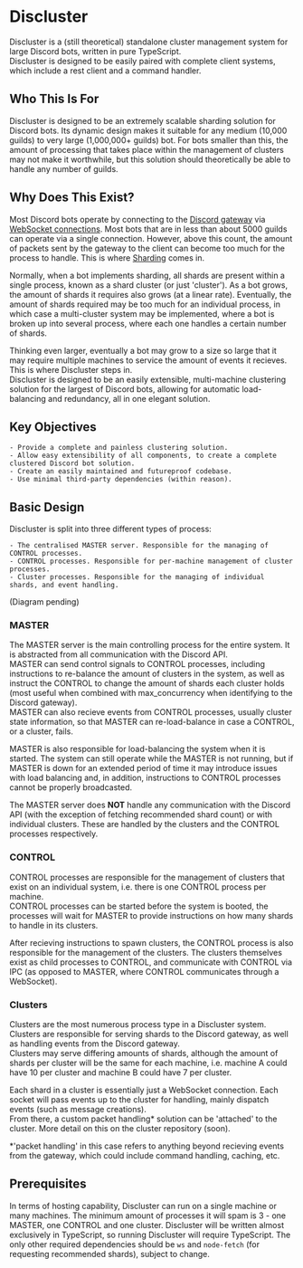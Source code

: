 # Discluster

Discluster is a (still theoretical) standalone cluster management system for large Discord bots, written in pure TypeScript.<br>
Discluster is designed to be easily paired with complete client systems, which include a rest client and a command handler.<br>

## Who This Is For

Discluster is designed to be an extremely scalable sharding solution for Discord bots. Its dynamic design makes it suitable for any medium (10,000 guilds) to very large (1,000,000+ guilds) bot. For bots smaller than this, the amount of processing that takes place within the management of clusters may not make it worthwhile, but this solution should theoretically be able to handle any number of guilds.

## Why Does This Exist?

Most Discord bots operate by connecting to the [Discord gateway](https://discord.com/developers/docs/topics/gateway) via [WebSocket connections](https://en.wikipedia.org/wiki/WebSocket). Most bots that are in less than about 5000 guilds can operate via a single connection. However, above this count, the amount of packets sent by the gateway to the client can become too much for the process to handle. This is where [Sharding](https://discord.com/developers/docs/topics/gateway#sharding) comes in.

Normally, when a bot implements sharding, all shards are present within a single process, known as a shard cluster (or just 'cluster'). As a bot grows, the amount of shards it requires also grows (at a linear rate). Eventually, the amount of shards required may be too much for an individual process, in which case a multi-cluster system may be implemented, where a bot is broken up into several process, where each one handles a certain number of shards.

Thinking even larger, eventually a bot may grow to a size so large that it may require multiple machines to service the amount of events it recieves. This is where Discluster steps in.<br>
Discluster is designed to be an easily extensible, multi-machine clustering solution for the largest of Discord bots, allowing for automatic load-balancing and redundancy, all in one elegant solution.

## Key Objectives

    - Provide a complete and painless clustering solution.
    - Allow easy extensibility of all components, to create a complete clustered Discord bot solution.
    - Create an easily maintained and futureproof codebase.
    - Use minimal third-party dependencies (within reason).

## Basic Design

Discluster is split into three different types of process:

    - The centralised MASTER server. Responsible for the managing of CONTROL processes.
    - CONTROL processes. Responsible for per-machine management of cluster processes.
    - Cluster processes. Responsible for the managing of individual shards, and event handling.

(Diagram pending)

### MASTER

The MASTER server is the main controlling process for the entire system. It is abstracted from all communication with the Discord API. <br>
MASTER can send control signals to CONTROL processes, including instructions to re-balance the amount of clusters in the system, as well as instruct the CONTROL to change the amount of shards each cluster holds (most useful when combined with max_concurrency when identifying to the Discord gateway).<br>
MASTER can also recieve events from CONTROL processes, usually cluster state information, so that MASTER can re-load-balance in case a CONTROL, or a cluster, fails.<br>

MASTER is also responsible for load-balancing the system when it is started. The system can still operate while the MASTER is not running, but if MASTER is down for an extended period of time it may introduce issues with load balancing and, in addition, instructions to CONTROL processes cannot be properly broadcasted.

The MASTER server does **NOT** handle any communication with the Discord API (with the exception of fetching recommended shard count) or with individual clusters. These are handled by the clusters and the CONTROL processes respectively.

### CONTROL

CONTROL processes are responsible for the management of clusters that exist on an individual system, i.e. there is one CONTROL process per machine.<br>
CONTROL processes can be started before the system is booted, the processes will wait for MASTER to provide instructions on how many shards to handle in its clusters.

After recieving instructions to spawn clusters, the CONTROL process is also responsible for the management of the clusters. The clusters themselves exist as child processes to CONTROL, and communicate with CONTROL via IPC (as opposed to MASTER, where CONTROL communicates through a WebSocket).

### Clusters

Clusters are the most numerous process type in a Discluster system. Clusters are responsible for serving shards to the Discord gateway, as well as handling events from the Discord gateway.<br>
Clusters may serve differing amounts of shards, although the amount of shards per cluster will be the same for each machine, i.e. machine A could have 10 per cluster and machine B could have 7 per cluster.

Each shard in a cluster is essentially just a WebSocket connection. Each socket will pass events up to the cluster for handling, mainly dispatch events (such as message creations).<br>
From there, a custom packet handling* solution can be 'attached' to the cluster. More detail on this on the cluster repository (soon).

*'packet handling' in this case refers to anything beyond recieving events from the gateway, which could include command handling, caching, etc.

## Prerequisites

In terms of hosting capability, Discluster can run on a single machine or many machines. The minimum amount of processes it will spam is 3 - one MASTER, one CONTROL and one cluster.
Discluster will be written almost exclusively in TypeScript, so running Discluster will require TypeScript. The only other required dependencies should be `ws` and `node-fetch` (for requesting recommended shards), subject to change.